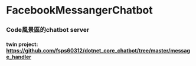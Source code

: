 # FacebookMessangerChatbot
### Code風景區的chatbot server
#### twin project: https://github.com/fsps60312/dotnet_core_chatbot/tree/master/message_handler
